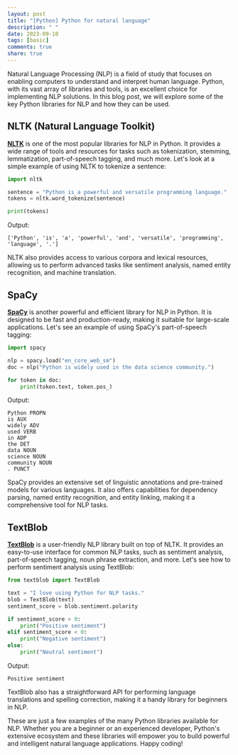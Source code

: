 ```yaml
---
layout: post
title: "[Python] Python for natural language"
description: " "
date: 2023-09-10
tags: [basic]
comments: true
share: true
---
```


Natural Language Processing (NLP) is a field of study that focuses on enabling computers to understand and interpret human language. Python, with its vast array of libraries and tools, is an excellent choice for implementing NLP solutions. In this blog post, we will explore some of the key Python libraries for NLP and how they can be used.

## NLTK (Natural Language Toolkit)

[**NLTK**](https://www.nltk.org/) is one of the most popular libraries for NLP in Python. It provides a wide range of tools and resources for tasks such as tokenization, stemming, lemmatization, part-of-speech tagging, and much more. Let's look at a simple example of using NLTK to tokenize a sentence:

```python
import nltk

sentence = "Python is a powerful and versatile programming language."
tokens = nltk.word_tokenize(sentence)

print(tokens)
```

Output:
```
['Python', 'is', 'a', 'powerful', 'and', 'versatile', 'programming', 'language', '.']
```

NLTK also provides access to various corpora and lexical resources, allowing us to perform advanced tasks like sentiment analysis, named entity recognition, and machine translation.

## SpaCy

[**SpaCy**](https://spacy.io/) is another powerful and efficient library for NLP in Python. It is designed to be fast and production-ready, making it suitable for large-scale applications. Let's see an example of using SpaCy's part-of-speech tagging:

```python
import spacy

nlp = spacy.load("en_core_web_sm")
doc = nlp("Python is widely used in the data science community.")

for token in doc:
    print(token.text, token.pos_)

```

Output:
```
Python PROPN
is AUX
widely ADV
used VERB
in ADP
the DET
data NOUN
science NOUN
community NOUN
. PUNCT
```

SpaCy provides an extensive set of linguistic annotations and pre-trained models for various languages. It also offers capabilities for dependency parsing, named entity recognition, and entity linking, making it a comprehensive tool for NLP tasks.

## TextBlob

[**TextBlob**](https://textblob.readthedocs.io/) is a user-friendly NLP library built on top of NLTK. It provides an easy-to-use interface for common NLP tasks, such as sentiment analysis, part-of-speech tagging, noun phrase extraction, and more. Let's see how to perform sentiment analysis using TextBlob:

```python
from textblob import TextBlob

text = "I love using Python for NLP tasks."
blob = TextBlob(text)
sentiment_score = blob.sentiment.polarity

if sentiment_score > 0:
    print("Positive sentiment")
elif sentiment_score < 0:
    print("Negative sentiment")
else:
    print("Neutral sentiment")
```

Output:
```
Positive sentiment
```

TextBlob also has a straightforward API for performing language translations and spelling correction, making it a handy library for beginners in NLP.

These are just a few examples of the many Python libraries available for NLP. Whether you are a beginner or an experienced developer, Python's extensive ecosystem and these libraries will empower you to build powerful and intelligent natural language applications. Happy coding!